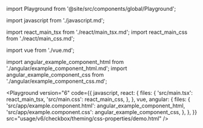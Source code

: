 import Playground from '@site/src/components/global/Playground';

import javascript from './javascript.md';

import react_main_tsx from './react/main_tsx.md';
import react_main_css from './react/main_css.md';

import vue from './vue.md';

import angular_example_component_html from './angular/example_component_html.md';
import angular_example_component_css from './angular/example_component_css.md';

<Playground
  version="6"
  code={{
    javascript,
    react: {
      files: {
        'src/main.tsx': react_main_tsx,
        'src/main.css': react_main_css,
      },
    },
    vue,
    angular: {
      files: {
        'src/app/example.component.html': angular_example_component_html,
        'src/app/example.component.css': angular_example_component_css,
      },
    },
  }}
  src="usage/v6/checkbox/theming/css-properties/demo.html"
/>
